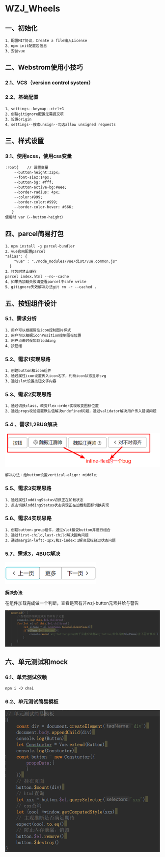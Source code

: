 # WZJ_Wheels

## 一、初始化

```
1、配置MIT协议，Create a file输入License
2、npm init配置包信息
3、安装vue
```

## 二、Webstrom使用小技巧

### 2.1、VCS（version control system）

### 2.2、基础配置

```
1、settings--keymap--ctrl+G
2、创建gitignore配置无需提交项
3、设置origin
4、settings--搜索unsign--勾选allow unsigned requests
```

## 三、样式设置

### 3.1、使用scss，使用css变量

```
:root{    // 设置变量
    --button-height:32px;
    --font-siez:14px;
    --button-bg: #fff;
    --button-active-bg:#eee;
    --border-radius: 4px;
    --color:#999;
    --border-color:#999;
    --border-color-hover: #666;
   }
使用时 var（--button-height）
```

## 四、parcel简易打包

```
1、npm install -g parcel-bundler
2、vue官网配置parcel
"alias": {
    "vue" : "./node_modules/vue/dist/vue.common.js"
  }
3、打包时禁止缓存
parcel index.html --no--cache
4、如果热加载失败请查看parcel中safe write
5、gitignore失效解决办法git rm -r --cached .
```

## 五、按钮组件设计

### 5.1、需求分析

```
1、用户可以根据属性icon控制图片样式
2、用户可以根据iconPosition控制图标位置
3、用户点击时候加载lodding
4、按钮组
```

### 5.2、需求1实现思路

```
1、创建button和icon组件
2、通过属性icon设置传入icon名字，判断icon状态显示svg
3、通过slot设置按钮文字内容
```

### 5.3、需求2实现思路

```
1、通过切换class，改变flex-order实现改变图标位置
2、通过props校验设置默认值解决undefined问题，通过validator解决用户传入错误问题
```

### 5.4 、需求1,2BUG解决

![](./readmeImg/inline-flexBUG.png)

```
解决办法：给button设置vertical-align: middle;
```

### 5.5、需求3实现思路

```
1、通过属性loddingStatus切换正在加载状态
2、点击切换loddingStatus状态实现正在加载和图标切换实现
```

### 5.6、需求4实现思路

```
1、创建button-group组件，通过slot接受button并进行组合
2、通过first-child,last-child解决圆角问题
3、通过margin-left:-1px;和z-index:1解决鼠标经过状态问题
```

### 5.7、需求3，4BUG解决

![](./readmeImg/wzj-button-groupBUG.png)

**解决办法**

在组件加载完成做一个判断，查看是否有非wzj-button元素并给与警告

![](./readmeImg/wzj-button-group解决办法.png)

## 六、单元测试和mock

### 6.1、单元测试依赖

```
npm i -D chai
```

### 6.2、单元测试简易模板

![](./readmeImg/单元测试简易模板.png)





